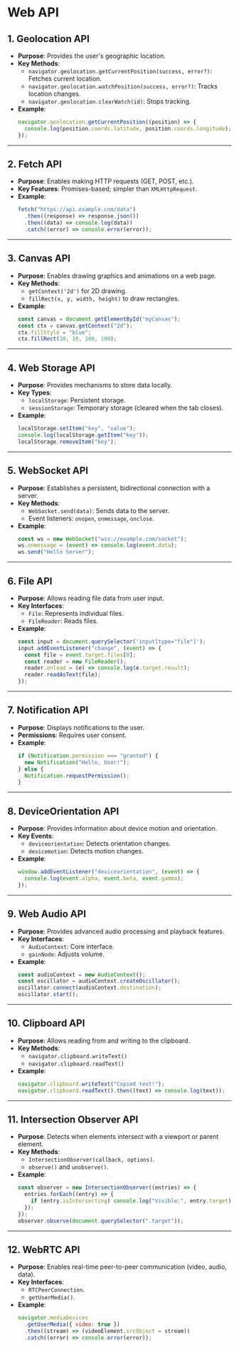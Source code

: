 # Web API

## 1. **Geolocation API**

- **Purpose**: Provides the user's geographic location.
- **Key Methods**:
  - `navigator.geolocation.getCurrentPosition(success, error?)`: Fetches current location.
  - `navigator.geolocation.watchPosition(success, error?)`: Tracks location changes.
  - `navigator.geolocation.clearWatch(id)`: Stops tracking.
- **Example**:
  ```javascript
  navigator.geolocation.getCurrentPosition((position) => {
    console.log(position.coords.latitude, position.coords.longitude);
  });
  ```

---

## 2. **Fetch API**

- **Purpose**: Enables making HTTP requests (GET, POST, etc.).
- **Key Features**: Promises-based; simpler than `XMLHttpRequest`.
- **Example**:
  ```javascript
  fetch("https://api.example.com/data")
    .then((response) => response.json())
    .then((data) => console.log(data))
    .catch((error) => console.error(error));
  ```

---

## 3. **Canvas API**

- **Purpose**: Enables drawing graphics and animations on a web page.
- **Key Methods**:
  - `getContext('2d')` for 2D drawing.
  - `fillRect(x, y, width, height)` to draw rectangles.
- **Example**:
  ```javascript
  const canvas = document.getElementById("myCanvas");
  const ctx = canvas.getContext("2d");
  ctx.fillStyle = "blue";
  ctx.fillRect(10, 10, 100, 100);
  ```

---

## 4. **Web Storage API**

- **Purpose**: Provides mechanisms to store data locally.
- **Key Types**:
  - `localStorage`: Persistent storage.
  - `sessionStorage`: Temporary storage (cleared when the tab closes).
- **Example**:
  ```javascript
  localStorage.setItem("key", "value");
  console.log(localStorage.getItem("key"));
  localStorage.removeItem("key");
  ```

---

## 5. **WebSocket API**

- **Purpose**: Establishes a persistent, bidirectional connection with a server.
- **Key Methods**:
  - `WebSocket.send(data)`: Sends data to the server.
  - Event listeners: `onopen`, `onmessage`, `onclose`.
- **Example**:
  ```javascript
  const ws = new WebSocket("wss://example.com/socket");
  ws.onmessage = (event) => console.log(event.data);
  ws.send("Hello Server");
  ```

---

## 6. **File API**

- **Purpose**: Allows reading file data from user input.
- **Key Interfaces**:
  - `File`: Represents individual files.
  - `FileReader`: Reads files.
- **Example**:
  ```javascript
  const input = document.querySelector('input[type="file"]');
  input.addEventListener("change", (event) => {
    const file = event.target.files[0];
    const reader = new FileReader();
    reader.onload = (e) => console.log(e.target.result);
    reader.readAsText(file);
  });
  ```

---

## 7. **Notification API**

- **Purpose**: Displays notifications to the user.
- **Permissions**: Requires user consent.
- **Example**:
  ```javascript
  if (Notification.permission === "granted") {
    new Notification("Hello, User!");
  } else {
    Notification.requestPermission();
  }
  ```

---

## 8. **DeviceOrientation API**

- **Purpose**: Provides information about device motion and orientation.
- **Key Events**:
  - `deviceorientation`: Detects orientation changes.
  - `devicemotion`: Detects motion changes.
- **Example**:
  ```javascript
  window.addEventListener("deviceorientation", (event) => {
    console.log(event.alpha, event.beta, event.gamma);
  });
  ```

---

## 9. **Web Audio API**

- **Purpose**: Provides advanced audio processing and playback features.
- **Key Interfaces**:
  - `AudioContext`: Core interface.
  - `gainNode`: Adjusts volume.
- **Example**:
  ```javascript
  const audioContext = new AudioContext();
  const oscillator = audioContext.createOscillator();
  oscillator.connect(audioContext.destination);
  oscillator.start();
  ```

---

## 10. **Clipboard API**

- **Purpose**: Allows reading from and writing to the clipboard.
- **Key Methods**:
  - `navigator.clipboard.writeText()`
  - `navigator.clipboard.readText()`
- **Example**:
  ```javascript
  navigator.clipboard.writeText("Copied text!");
  navigator.clipboard.readText().then((text) => console.log(text));
  ```

---

## 11. **Intersection Observer API**

- **Purpose**: Detects when elements intersect with a viewport or parent element.
- **Key Methods**:
  - `IntersectionObserver(callback, options)`.
  - `observe()` and `unobserve()`.
- **Example**:
  ```javascript
  const observer = new IntersectionObserver((entries) => {
    entries.forEach((entry) => {
      if (entry.isIntersecting) console.log("Visible:", entry.target);
    });
  });
  observer.observe(document.querySelector(".target"));
  ```

---

## 12. **WebRTC API**

- **Purpose**: Enables real-time peer-to-peer communication (video, audio, data).
- **Key Interfaces**:
  - `RTCPeerConnection`.
  - `getUserMedia()`.
- **Example**:
  ```javascript
  navigator.mediaDevices
    .getUserMedia({ video: true })
    .then((stream) => (videoElement.srcObject = stream))
    .catch((error) => console.error(error));
  ```
